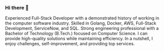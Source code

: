 ### Hi there 👋
Experienced Full-Stack Developer with a demonstrated history of working in the computer software industry. Skilled in Golang, Docker, AWS, Full-Stack Development, ServiceNow, and SQL. Strong engineering professional with a Bachelor of Technology (B.Tech.) focused on Computer Science. I can provide high-quality solutions while maintaining efficiency. In a nutshell, I enjoy challenges, self-improvement, and providing top services.
<!--
**ChaitanyaAkula/ChaitanyaAkula** is a ✨ _special_ ✨ repository because its `README.md` (this file) appears on your GitHub profile.

Here are some ideas to get you started:

- 🔭 I’m currently working on ...
- 🌱 I’m currently learning ...
- 👯 I’m looking to collaborate on ...
- 🤔 I’m looking for help with ...
- 💬 Ask me about ...
- 📫 How to reach me: ...
- 😄 Pronouns: ...
- ⚡ Fun fact: ...
-->
